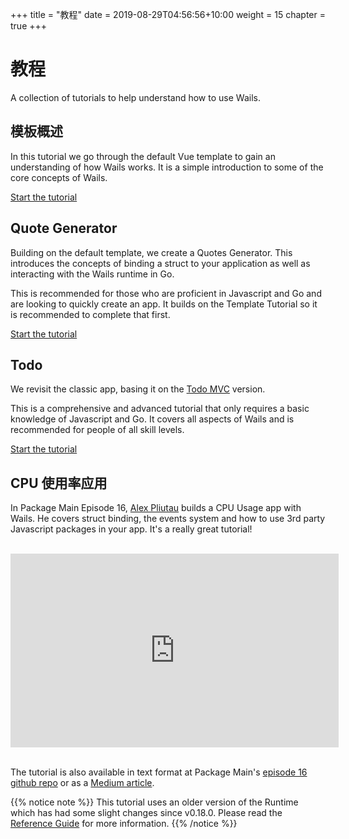 +++
title = "教程"
date = 2019-08-29T04:56:56+10:00
weight = 15
chapter = true
+++

# 教程

A collection of tutorials to help understand how to use Wails.

## 模板概述

In this tutorial we go through the default Vue template to gain an understanding of how Wails works. It is a simple introduction to some of the core concepts of Wails.

[Start the tutorial](./template)

## Quote Generator

Building on the default template, we create a Quotes Generator. This introduces the concepts of binding a struct to your application as well as interacting with the Wails runtime in Go.

This is recommended for those who are proficient in Javascript and Go and are looking to quickly create an app. It builds on the Template Tutorial so it is recommended to complete that first.

[Start the tutorial](./quotes)

## Todo

We revisit the classic app, basing it on the [Todo MVC](http://todomvc.com/examples/vue/) version.

This is a comprehensive and advanced tutorial that only requires a basic knowledge of Javascript and Go. It covers all aspects of Wails and is recommended for people of all skill levels.

[Start the tutorial](./todo)

## CPU 使用率应用

In Package Main Episode 16, [Alex Pliutau](https://twitter.com/pliutau) builds a CPU Usage app with Wails. He covers struct binding, the events system and how to use 3rd party Javascript packages in your app. It's a really great tutorial!
<br/><br/>

<div class="videocontainer" style="width:525px; height:310px">
  <iframe width="525" height="310"
    src="https://www.youtube.com/embed/Dg9rUXxNV-c?ecver=1" frameborder="0"
    allow="encrypted-media"
    allowfullscreen>
  </iframe>
</div>

<br/>

The tutorial is also available in text format at Package Main's [episode 16 github repo](https://github.com/plutov/packagemain/tree/master/16-wails-desktop-app) or as a [Medium article](https://medium.com/js-dojo/building-a-desktop-app-in-go-using-wails-b7f5825f986a).

{{% notice note %}}
This tutorial uses an older version of the Runtime which has had some slight changes since v0.18.0. Please read the [Reference Guide](../reference/#wails-runtime) for more information.
{{% /notice %}}
